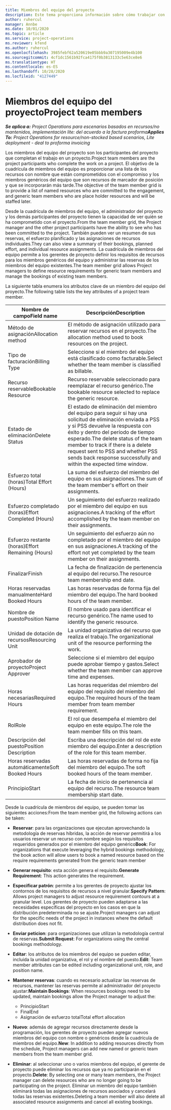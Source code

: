 ```yaml
---
title: Miembros del equipo del proyecto
description: Este tema proporciona información sobre cómo trabajar con la información, los atributos y la programación de los miembros del equipo del proyecto.
author: ruhercul
manager: Annbe
ms.date: 10/01/2020
ms.topic: article
ms.service: project-operations
ms.reviewer: kfend
ms.author: ruhercul
ms.openlocfilehash: 3985febf62a520619e05bbb9a307195009e4b100
ms.sourcegitcommit: 4cf1dc1561b92fca4175f0b3813133c5e63ce8e6
ms.translationtype: HT
ms.contentlocale: es-ES
ms.lasthandoff: 10/28/2020
ms.locfileid: "4127449"
---
```

# <a name="project-team-members"></a><span data-ttu-id="20133-103">Miembros del equipo del proyecto</span><span class="sxs-lookup"><span data-stu-id="20133-103">Project team members</span></span>

<span data-ttu-id="20133-104">_**Se aplica a:** Project Operations para escenarios basados en recursos/no mantenidos, implementación lite: del acuerdo a la factura proforma_</span><span class="sxs-lookup"><span data-stu-id="20133-104">_**Applies To:** Project Operations for resource/non-stocked based scenarios, Lite deployment - deal to proforma invoicing_</span></span>

<span data-ttu-id="20133-105">Los miembros del equipo del proyecto son los participantes del proyecto que completan el trabajo en un proyecto.</span><span class="sxs-lookup"><span data-stu-id="20133-105">Project team members are the project participants who complete the work on a project.</span></span> <span data-ttu-id="20133-106">El objetivo de la cuadrícula de miembros del equipo es proporcionar una lista de los recursos con nombre que están comprometidos con el compromiso y los miembros genéricos del equipo que son recursos de marcador de posición y que se incorporarán más tarde.</span><span class="sxs-lookup"><span data-stu-id="20133-106">The objective of the team member grid is to provide a list of named resources who are committed to the engagement, and generic team members who are place holder resources and will be staffed later.</span></span>

<span data-ttu-id="20133-107">Desde la cuadrícula de miembros del equipo, el administrador del proyecto y los demás participantes del proyecto tienen la capacidad de ver quién se ha comprometido con el proyecto.</span><span class="sxs-lookup"><span data-stu-id="20133-107">From the team member grid, the Project manager and the other project participants have the ability to see who has been committed to the project.</span></span> <span data-ttu-id="20133-108">También pueden ver un resumen de sus reservas, el esfuerzo planificado y las asignaciones de recursos individuales.</span><span class="sxs-lookup"><span data-stu-id="20133-108">They can also view a summary of their bookings, planned effort, and individual resource assignments.</span></span> <span data-ttu-id="20133-109">La cuadrícula de miembros del equipo permite a los gerentes de proyecto definir los requisitos de recursos para los miembros genéricos del equipo y administrar las reservas de los miembros del equipo existentes.</span><span class="sxs-lookup"><span data-stu-id="20133-109">The team member grid allows Project managers to define resource requirements for generic team members and manage the bookings of existing team members.</span></span>

<span data-ttu-id="20133-110">La siguiente tabla enumera los atributos clave de un miembro del equipo del proyecto.</span><span class="sxs-lookup"><span data-stu-id="20133-110">The following table lists the key attributes of a project team member.</span></span>

| <span data-ttu-id="20133-111">Nombre de campo</span><span class="sxs-lookup"><span data-stu-id="20133-111">Field name</span></span>          | <span data-ttu-id="20133-112">Descripción</span><span class="sxs-lookup"><span data-stu-id="20133-112">Description</span></span>                                                                                                                                                                  |
|--------------------------|-----------------------------------------------------------------------------------------------------------------------------------------------------------------------------------|
| <span data-ttu-id="20133-113">Método de asignación</span><span class="sxs-lookup"><span data-stu-id="20133-113">Allocation method</span></span>        | <span data-ttu-id="20133-114">El método de asignación utilizado para reservar recursos en el proyecto.</span><span class="sxs-lookup"><span data-stu-id="20133-114">The allocation method used to book resources on the project.</span></span>                                                                         |
| <span data-ttu-id="20133-115">Tipo de facturación</span><span class="sxs-lookup"><span data-stu-id="20133-115">Billing Type</span></span>             | <span data-ttu-id="20133-116">Seleccione si el miembro del equipo está clasificado como facturable.</span><span class="sxs-lookup"><span data-stu-id="20133-116">Select whether the team member is classified as billable.</span></span>                                                                                                                                       |
| <span data-ttu-id="20133-117">Recurso reservable</span><span class="sxs-lookup"><span data-stu-id="20133-117">Bookable Resource</span></span>        | <span data-ttu-id="20133-118">Recurso reservable seleccionado para reemplazar el recurso genérico.</span><span class="sxs-lookup"><span data-stu-id="20133-118">The bookable resource selected to replace the generic resource.</span></span>                                                                                                                   |
| <span data-ttu-id="20133-119">Estado de eliminación</span><span class="sxs-lookup"><span data-stu-id="20133-119">Delete Status</span></span>            | <span data-ttu-id="20133-120">El estado de eliminación del miembro del equipo para seguir si hay una solicitud de eliminación enviada a PSS y si PSS devuelve la respuesta con éxito y dentro del período de tiempo esperado.</span><span class="sxs-lookup"><span data-stu-id="20133-120">The delete status of the team member to track if there is a delete request sent to PSS and whether PSS sends back response successfully and within the expected time window.</span></span> |
| <span data-ttu-id="20133-121">Esfuerzo total (horas)</span><span class="sxs-lookup"><span data-stu-id="20133-121">Total Effort (Hours)</span></span>     | <span data-ttu-id="20133-122">La suma del esfuerzo del miembro del equipo en sus asignaciones.</span><span class="sxs-lookup"><span data-stu-id="20133-122">The sum of the team member's effort on their assignments.</span></span>                                                                                                                         |
| <span data-ttu-id="20133-123">Esfuerzo completado (horas)</span><span class="sxs-lookup"><span data-stu-id="20133-123">Effort Completed (Hours)</span></span> | <span data-ttu-id="20133-124">Un seguimiento del esfuerzo realizado por el miembro del equipo en sus asignaciones.</span><span class="sxs-lookup"><span data-stu-id="20133-124">A tracking of the effort accomplished by the team member on their assignments.</span></span>                                                                                           |
| <span data-ttu-id="20133-125">Esfuerzo restante (horas)</span><span class="sxs-lookup"><span data-stu-id="20133-125">Effort Remaining (Hours)</span></span> | <span data-ttu-id="20133-126">Un seguimiento del esfuerzo aún no completado por el miembro del equipo en sus asignaciones.</span><span class="sxs-lookup"><span data-stu-id="20133-126">A tracking of the effort not yet completed by the team member on their assignments.</span></span>                                                                                    |
| <span data-ttu-id="20133-127">Finalizar</span><span class="sxs-lookup"><span data-stu-id="20133-127">Finish</span></span>                   | <span data-ttu-id="20133-128">La fecha de finalización de pertenencia al equipo del recurso.</span><span class="sxs-lookup"><span data-stu-id="20133-128">The resource team membership end date.</span></span>                                                                                                                                            |
| <span data-ttu-id="20133-129">Horas reservadas manualmente</span><span class="sxs-lookup"><span data-stu-id="20133-129">Hard Booked Hours</span></span>        | <span data-ttu-id="20133-130">Las horas reservadas de forma fija del miembro del equipo.</span><span class="sxs-lookup"><span data-stu-id="20133-130">The hard booked hours of the team member.</span></span>                                                                                                                                                                |
| <span data-ttu-id="20133-131">Nombre de puesto</span><span class="sxs-lookup"><span data-stu-id="20133-131">Position Name</span></span>            | <span data-ttu-id="20133-132">El nombre usado para identificar el recurso genérico.</span><span class="sxs-lookup"><span data-stu-id="20133-132">The name used to identify the generic resource.</span></span>                                                                                                                                   |
| <span data-ttu-id="20133-133">Unidad de dotación de recursos</span><span class="sxs-lookup"><span data-stu-id="20133-133">Resourcing Unit</span></span>          | <span data-ttu-id="20133-134">La unidad organizativa del recurso que realiza el trabajo.</span><span class="sxs-lookup"><span data-stu-id="20133-134">The organizational unit of the resource performing the work.</span></span>                                                                                                                      |
| <span data-ttu-id="20133-135">Aprobador de proyecto</span><span class="sxs-lookup"><span data-stu-id="20133-135">Project Approver</span></span>         | <span data-ttu-id="20133-136">Seleccione si el miembro del equipo puede aprobar tiempo y gastos.</span><span class="sxs-lookup"><span data-stu-id="20133-136">Select whether the team member can approve time and expenses.</span></span>                                                                                                                     |
| <span data-ttu-id="20133-137">Horas necesarias</span><span class="sxs-lookup"><span data-stu-id="20133-137">Required Hours</span></span>           | <span data-ttu-id="20133-138">Las horas requeridas del miembro del equipo del requisito del miembro del equipo.</span><span class="sxs-lookup"><span data-stu-id="20133-138">The required hours of the team member from team member requirement.</span></span>                                                                                                                       |
| <span data-ttu-id="20133-139">Rol</span><span class="sxs-lookup"><span data-stu-id="20133-139">Role</span></span>                     | <span data-ttu-id="20133-140">El rol que desempeña el miembro del equipo en este equipo.</span><span class="sxs-lookup"><span data-stu-id="20133-140">The role the team member fills on this team.</span></span>                                                                                                                                |
| <span data-ttu-id="20133-141">Descripción del puesto</span><span class="sxs-lookup"><span data-stu-id="20133-141">Position Description</span></span>     | <span data-ttu-id="20133-142">Escriba una descripción del rol de este miembro del equipo.</span><span class="sxs-lookup"><span data-stu-id="20133-142">Enter a description of the role for this team member.</span></span>                                                                                                                             |
| <span data-ttu-id="20133-143">Horas reservadas automáticamente</span><span class="sxs-lookup"><span data-stu-id="20133-143">Soft Booked Hours</span></span>        | <span data-ttu-id="20133-144">Las horas reservadas de forma no fija del miembro del equipo.</span><span class="sxs-lookup"><span data-stu-id="20133-144">The soft booked hours of the team member.</span></span>                                                                                                                                                                 |
| <span data-ttu-id="20133-145">Principio</span><span class="sxs-lookup"><span data-stu-id="20133-145">Start</span></span>                    | <span data-ttu-id="20133-146">La fecha de inicio de pertenencia al equipo del recurso.</span><span class="sxs-lookup"><span data-stu-id="20133-146">The resource team membership start date.</span></span>                                                                                                                                          |

<span data-ttu-id="20133-147">Desde la cuadrícula de miembros del equipo, se pueden tomar las siguientes acciones:</span><span class="sxs-lookup"><span data-stu-id="20133-147">From the team member grid, the following actions can be taken:</span></span>

- <span data-ttu-id="20133-148">**Reservar**: para las organizaciones que ejecutan aprovechando la metodología de reservas híbridas, la acción de reservar permitirá a los usuarios reservar un recurso con nombre según los requisitos requeridos generados por el miembro del equipo genérico</span><span class="sxs-lookup"><span data-stu-id="20133-148">**Book**: For organizations that execute leveraging the hybrid bookings methodology, the book action will allow users to book a named resource based on the require requirements generated from the generic team member</span></span>
- <span data-ttu-id="20133-149">**Generar requisito**: esta acción genera el requisito.</span><span class="sxs-lookup"><span data-stu-id="20133-149">**Generate Requirement**: This action generates the requirement.</span></span>
- <span data-ttu-id="20133-150">**Especificar patrón**: permite a los gerentes de proyecto ajustar los contornos de los requisitos de recursos a nivel granular.</span><span class="sxs-lookup"><span data-stu-id="20133-150">**Specify Pattern**: Allows project managers to adjust resource requirement contours at a granular level.</span></span> <span data-ttu-id="20133-151">Los gerentes de proyecto pueden adaptarse a las necesidades específicas del proyecto en los casos en que la distribución predeterminada no se ajuste.</span><span class="sxs-lookup"><span data-stu-id="20133-151">Project managers can adjust for the specific needs of the project in instances where the default distribution does not fit.</span></span>
- <span data-ttu-id="20133-152">**Enviar peticion**: para organizaciones que utilizan la metodología central de reservas.</span><span class="sxs-lookup"><span data-stu-id="20133-152">**Submit Request**: For organizations using the central bookings methodology.</span></span>
- <span data-ttu-id="20133-153">**Editar**: los atributos de los miembros del equipo se pueden editar, incluida la unidad organizativa, el rol y el nombre del puesto.</span><span class="sxs-lookup"><span data-stu-id="20133-153">**Edit**: Team member attributes can be edited including organizational unit, role, and position name.</span></span>
- <span data-ttu-id="20133-154">**Mantener reservas**: cuando es necesario actualizar las reservas de recursos, mantener las reservas permite al administrador del proyecto ajustar:</span><span class="sxs-lookup"><span data-stu-id="20133-154">**Maintain Bookings**: When resources bookings need to be updated, maintain bookings allow the Project manager to adjust the:</span></span>

    - <span data-ttu-id="20133-155">Principio</span><span class="sxs-lookup"><span data-stu-id="20133-155">Start</span></span>
    - <span data-ttu-id="20133-156">Final</span><span class="sxs-lookup"><span data-stu-id="20133-156">End</span></span>
    - <span data-ttu-id="20133-157">Asignación de esfuerzo total</span><span class="sxs-lookup"><span data-stu-id="20133-157">Total effort allocation</span></span>

- <span data-ttu-id="20133-158">**Nuevo**: además de agregar recursos directamente desde la programación, los gerentes de proyecto pueden agregar nuevos miembros del equipo con nombre o genéricos desde la cuadrícula de miembros del equipo.</span><span class="sxs-lookup"><span data-stu-id="20133-158">**New**: In addition to adding resources directly from the schedule, Project managers can add new named or generic team members from the team member grid.</span></span>
- <span data-ttu-id="20133-159">**Eliminar**: al seleccionar uno o varios miembros del equipo, el gerente de proyecto puede eliminar los recursos que ya no participarán en el proyecto.</span><span class="sxs-lookup"><span data-stu-id="20133-159">**Delete**: By selecting one or many team members, the Project manager can delete resources who are no longer going to be participating on the project.</span></span> <span data-ttu-id="20133-160">Eliminar un miembro del equipo también eliminará todas las asignaciones de recursos asociados y cancelará todas las reservas existentes.</span><span class="sxs-lookup"><span data-stu-id="20133-160">Deleting a team member will also delete all associated resource assignments and  cancel all existing bookings.</span></span>
